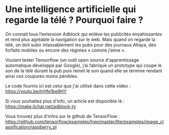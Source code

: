# Une intelligence artificielle qui regarde la télé ? Pourquoi faire ?

On connait tous l’extension Adblock qui enlève les publicités envahissantes et rend plus agréable la navigation sur le web.
Mais quand on regarde la télé, on doit subir inlassablement les pubs pour des journaux Altaya, des forfaits mobiles ou encore des régimes « comme j’aime ». 

Voulant tester Tensorflow (un outil open source d'apprentissage automatique développé par Google), j’ai fabriqué un prototype qui coupe le son de la télé durant la pub puis remet le son quand elle se termine rendant ainsi ces coupures moins pénibles. 

Le code fournis ici est celui que j'ai utilisé dans cette video : https://youtu.be/trHfe1be9HY

Si vous souhaitez plus d'info, un article est disponible là : https://make.lichat.net/adblock-tv



Vous trouvez plus d'infos sur le github de TensorFlow : https://github.com/tensorflow/examples/tree/master/lite/examples/image_classification/raspberry_pi
